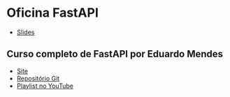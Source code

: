 # Oficina FastAPI

- [Slides](https://ufcbr-my.sharepoint.com/:p:/g/personal/regismagalhaes_ufc_br/Ef0cjP5fxk9PtQuken_z6iYBDVeqMEJcMd3rj3STRtry7A?e=OT9o2N)

## Curso completo de FastAPI por Eduardo Mendes
- [Site](https://fastapidozero.dunossauro.com/)
- [Repositório Git](https://github.com/dunossauro/fastapi-do-zero)
- [Playlist no YouTube](https://youtube.com/playlist?list=PLOQgLBuj2-3IuFbt-wJw2p2NiV9WTRzIP)


